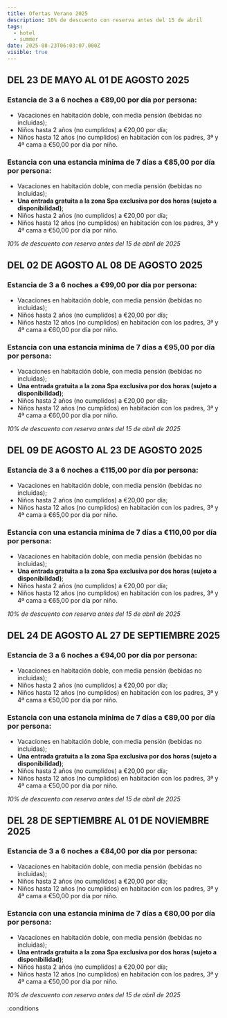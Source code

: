 ```yaml
---
title: Ofertas Verano 2025
description: 10% de descuento con reserva antes del 15 de abril
tags:
  - hotel
  - summer
date: 2025-08-23T06:03:07.000Z
visible: true
---
```


## DEL 23 DE MAYO AL 01 DE AGOSTO 2025

### Estancia de **3 a 6 noches** a €89,00 por día por persona:
- Vacaciones en habitación doble, con media pensión (bebidas no incluidas);
- Niños hasta 2 años (no cumplidos) a €20,00 por día;
- Niños hasta 12 años (no cumplidos) en habitación con los padres, 3ª y 4ª cama a €50,00 por día por niño.

### Estancia con una estancia mínima de **7 días** a €85,00 por día por persona:
- Vacaciones en habitación doble, con media pensión (bebidas no incluidas);
- **Una entrada gratuita a la zona Spa exclusiva por dos horas (sujeto a disponibilidad)**;
- Niños hasta 2 años (no cumplidos) a €20,00 por día;
- Niños hasta 12 años (no cumplidos) en habitación con los padres, 3ª y 4ª cama a €50,00 por día por niño.

*10% de descuento con reserva antes del 15 de abril de 2025*


## DEL 02 DE AGOSTO AL 08 DE AGOSTO 2025

### Estancia de **3 a 6 noches** a €99,00 por día por persona:
- Vacaciones en habitación doble, con media pensión (bebidas no incluidas);
- Niños hasta 2 años (no cumplidos) a €20,00 por día;
- Niños hasta 12 años (no cumplidos) en habitación con los padres, 3ª y 4ª cama a €60,00 por día por niño.

### Estancia con una estancia mínima de **7 días** a €95,00 por día por persona:
- Vacaciones en habitación doble, con media pensión (bebidas no incluidas);
- **Una entrada gratuita a la zona Spa exclusiva por dos horas (sujeto a disponibilidad)**;
- Niños hasta 2 años (no cumplidos) a €20,00 por día;
- Niños hasta 12 años (no cumplidos) en habitación con los padres, 3ª y 4ª cama a €60,00 por día por niño.

*10% de descuento con reserva antes del 15 de abril de 2025*


## DEL 09 DE AGOSTO AL 23 DE AGOSTO 2025

### Estancia de **3 a 6 noches** a €115,00 por día por persona:
- Vacaciones en habitación doble, con media pensión (bebidas no incluidas);
- Niños hasta 2 años (no cumplidos) a €20,00 por día;
- Niños hasta 12 años (no cumplidos) en habitación con los padres, 3ª y 4ª cama a €65,00 por día por niño.

### Estancia con una estancia mínima de **7 días** a €110,00 por día por persona:
- Vacaciones en habitación doble, con media pensión (bebidas no incluidas);
- **Una entrada gratuita a la zona Spa exclusiva por dos horas (sujeto a disponibilidad)**;
- Niños hasta 2 años (no cumplidos) a €20,00 por día;
- Niños hasta 12 años (no cumplidos) en habitación con los padres, 3ª y 4ª cama a €65,00 por día por niño.

*10% de descuento con reserva antes del 15 de abril de 2025*


## DEL 24 DE AGOSTO AL 27 DE SEPTIEMBRE 2025

### Estancia de **3 a 6 noches** a €94,00 por día por persona:
- Vacaciones en habitación doble, con media pensión (bebidas no incluidas);
- Niños hasta 2 años (no cumplidos) a €20,00 por día;
- Niños hasta 12 años (no cumplidos) en habitación con los padres, 3ª y 4ª cama a €50,00 por día por niño.

### Estancia con una estancia mínima de **7 días** a €89,00 por día por persona:
- Vacaciones en habitación doble, con media pensión (bebidas no incluidas);
- **Una entrada gratuita a la zona Spa exclusiva por dos horas (sujeto a disponibilidad)**;
- Niños hasta 2 años (no cumplidos) a €20,00 por día;
- Niños hasta 12 años (no cumplidos) en habitación con los padres, 3ª y 4ª cama a €50,00 por día por niño.

*10% de descuento con reserva antes del 15 de abril de 2025*


## DEL 28 DE SEPTIEMBRE AL 01 DE NOVIEMBRE 2025

### Estancia de **3 a 6 noches** a €84,00 por día por persona:
- Vacaciones en habitación doble, con media pensión (bebidas no incluidas);
- Niños hasta 2 años (no cumplidos) a €20,00 por día;
- Niños hasta 12 años (no cumplidos) en habitación con los padres, 3ª y 4ª cama a €50,00 por día por niño.

### Estancia con una estancia mínima de **7 días** a €80,00 por día por persona:
- Vacaciones en habitación doble, con media pensión (bebidas no incluidas);
- **Una entrada gratuita a la zona Spa exclusiva por dos horas (sujeto a disponibilidad)**;
- Niños hasta 2 años (no cumplidos) a €20,00 por día;
- Niños hasta 12 años (no cumplidos) en habitación con los padres, 3ª y 4ª cama a €50,00 por día por niño.

*10% de descuento con reserva antes del 15 de abril de 2025*

:conditions
